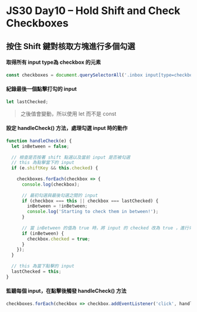 # JS30 Day10 – Hold Shift and Check Checkboxes

按住 Shift 鍵對核取方塊進行多個勾選
---

#### 取得所有 input type為 checkbox 的元素
```javascript
const checkboxes = document.querySelectorAll('.inbox input[type=checkbox]')
```

#### 紀錄最後一個點擊打勾的 input
```javascript
let lastChecked;
```
> 之後值會變動，所以使用 let 而不是 const



#### 設定 handleCheck() 方法，處理勾選 input 時的動作
```javascript
function handleCheck(e) {
  let inBetween = false;
  
  // 檢查是否按著 shift 點選以及當前 input 是否被勾選
  // this 為點擊當下的 input
  if (e.shiftKey && this.checked) {
  
    checkboxes.forEach(checkbox => {
      console.log(checkbox);
      
      // 最初勾選與最後勾選之間的 input 
      if (checkbox === this || checkbox === lastChecked) {     
        inBetween = !inBetween;
        console.log('Starting to check them in between!');
      }
      
      // 當 inBetween 的值為 true 時，將 input 的 checked 改為 true ，進行勾選
      if (inBetween) {
        checkbox.checked = true;
      }
    });
  }
  
  // this 為當下點擊的 input
  lastChecked = this;
}

```
#### 監聽每個 input，在點擊後觸發 handleCheck() 方法
```javascript
checkboxes.forEach(checkbox => checkbox.addEventListener('click', handleCheck));
